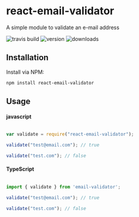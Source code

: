 # react-email-validator
A simple module to validate an e-mail address

![travis build](https://img.shields.io/badge/build-passing-brightgreen)
![version](https://img.shields.io/npm/v/react-email-validator.svg?style=flat-square)
![downloads](https://img.shields.io/npm/dm/react-email-validator.svg?style=flat-square)


## Installation
Install via NPM:

```bash
npm install react-email-validator

```



## Usage

#### javascript

```javascript

var validate = require("react-email-validator");

validate("test@email.com"); // true

validate("test.com"); // false

```

#### TypeScript

```typescript

import { validate } from 'email-validator';

validate("test@email.com"); // true

validate("test.com"); // false

```

